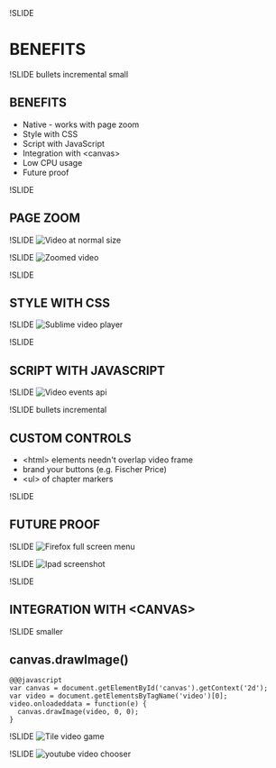 !SLIDE
# BENEFITS

!SLIDE bullets incremental small
## BENEFITS

* Native - works with page zoom
* Style with CSS
* Script with JavaScript
* Integration with \<canvas\>
* Low CPU usage
* Future proof

!SLIDE
## PAGE ZOOM

!SLIDE
![Video at normal size](../images/video-size-normal.png "Title is optional")     

!SLIDE
![Zoomed video](../images/video-size-zoomed.png "Title is optional")     

!SLIDE
## STYLE WITH CSS
!SLIDE
![Sublime video player](../images/sublime-video.png "Title is optional")     

!SLIDE
## SCRIPT WITH JAVASCRIPT
!SLIDE
![Video events api](../images/video-events.png "Title is optional")     

!SLIDE bullets incremental
## CUSTOM CONTROLS

* \<html\> elements needn't overlap video frame
* brand your buttons (e.g. Fischer Price)
* \<ul\> of chapter markers

!SLIDE
## FUTURE PROOF

!SLIDE
![Firefox full screen menu](../images/firefox-fullscreen.png)

 !SLIDE
![Ipad screenshot](../images/ipad-screenshot.png)

!SLIDE
## INTEGRATION WITH \<CANVAS\>

!SLIDE smaller

## canvas.drawImage()

    @@@javascript
    var canvas = document.getElementById('canvas').getContext('2d');
    var video = document.getElementsByTagName('video')[0];
    video.onloadeddata = function(e) {
      canvas.drawImage(video, 0, 0);
    }

!SLIDE
![Tile video game](../images/tile-game.png)

!SLIDE
![youtube video chooser](../images/youtube-chooser.png)

